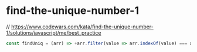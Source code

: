 # find-the-unique-number-1
// https://www.codewars.com/kata/find-the-unique-number-1/solutions/javascript/me/best_practice


```javascript
const findUniq = (arr) => +arr.filter(value => arr.indexOf(value) === arr.lastIndexOf(value));
```
